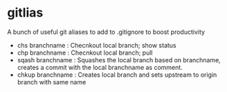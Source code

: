 # gitlias
A bunch of useful git aliases to add to .gitignore to boost productivity

 - chs branchname : Checnkout local branch; show status
 - chp branchname : Checnkout local branch; pull
 - sqash branchname : Squashes the local branch based on branchname, creates a commit with the local branchname as comment.
 - chkup branchname : Creates local branch and sets upstream to origin branch with same name
